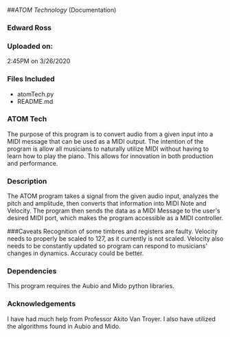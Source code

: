 ##*ATOM Technology* (Documentation)


### Edward Ross

### Uploaded on:
2:45PM on 3/26/2020

### Files Included
- atomTech.py
- README.md 


### ATOM Tech
The purpose of this program is to convert audio from a given input into a MIDI message that can be used as a MIDI output. The intention of the program is allow all musicians to naturally utilize MIDI without having to learn how to play the piano. This allows for innovation in both production and performance.

### Description
The ATOM program takes a signal from the given audio input, analyzes the pitch and amplitude, then converts that information into MIDI Note and Velocity. The program then sends the data as a MIDI Message to the user's desired MIDI port, which makes the program accessible as a MIDI controller.

###Caveats
Recognition of some timbres and registers are faulty. Velocity needs to properly be scaled to 127, as it currently is not scaled. Velocity also needs to be constantly updated so program can respond to musicians' changes in dynamics. Accuracy could be better.

### Dependencies
This program requires the Aubio and Mido python libraries. 
	
### Acknowledgements
I have had much help from Professor Akito Van Troyer. I also have utilized the algorithms found in Aubio and Mido.
